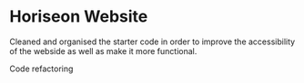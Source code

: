 # Horiseon Website
Cleaned and organised the starter code in order to improve the accessibility of the webside as well as make it more functional. 

Code refactoring
